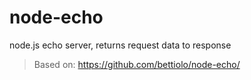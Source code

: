 node-echo
=========

node.js echo server, returns request data to response

> Based on: https://github.com/bettiolo/node-echo/
